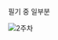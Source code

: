필기 중 일부분

![2주차](https://user-images.githubusercontent.com/81062189/125181625-adb4f000-e241-11eb-8c4a-b2c7c9f8a5d5.jpg)
